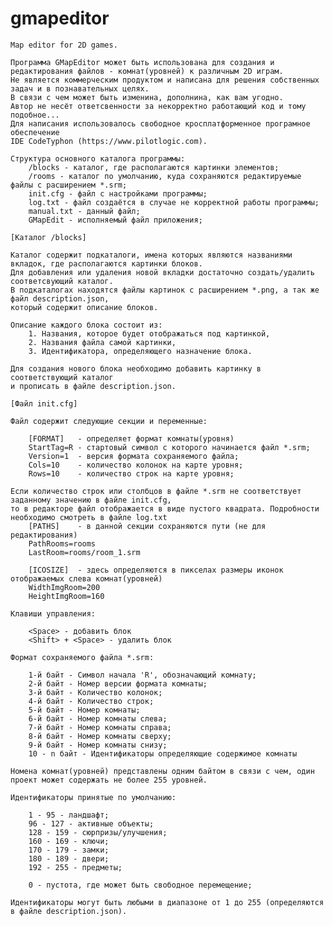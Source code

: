 # gmapeditor
	Map editor for 2D games.
	
	Программа GMapEditor может быть использована для создания и редактирования файлов - комнат(уровней) к различным 2D играм.
	Не является коммерческим продуктом и написана для решения собственных задач и в познавательных целях. 
	В связи с чем может быть изменина, дополнина, как вам угодно.
	Автор не несёт ответсвенности за некорректно работающий код и тому подобное...
	Для написания использовалось свободное кросплатформенное програмное обеспечение 
	IDE CodeTyphon (https://www.pilotlogic.com).
	
	Структура основного каталога программы:
		/blocks - каталог, где располагаются картинки элементов;
		/rooms - каталог по умолчанию, куда сохраняются редактируемые файлы с расширением *.srm;
		init.cfg - файл с настройками программы;
		log.txt - файл создаётся в случае не корректной работы программы;
		manual.txt - данный файл;
		GMapEdit - исполняемый файл приложения;
	
	[Каталог /blocks] 
	
	Каталог содержит подкаталоги, имена которых являются названиями вкладок, где располагаются картинки блоков.
	Для добавления или удаления новой вкладки достаточно создать/удалить соответсвующий каталог.
	В подкаталогах находятся файлы картинок с расширением *.png, а так же файл description.json,
	который содержит описание блоков.
	
	Описание каждого блока состоит из:
		1. Названия, которое будет отображаться под картинкой, 
		2. Названия файла самой картинки,
		3. Идентификатора, определяющего назначение блока. 

	Для создания нового блока необходимо добавить картинку в соответствующий каталог 
	и прописать в файле description.json. 
	
	[Файл init.cfg]
	
	Файл содержит следующие секции и переменные:
	
		[FORMAT]   - определяет формат комнаты(уровня)
		StartTag=R - стартовый символ с которого начинается файл *.srm;
		Version=1  - версия формата сохраняемого файла;
		Cols=10	   - количество колонок на карте уровня;
		Rows=10    - количество строк на карте уровня;

	Если количество строк или столбцов в файле *.srm не соответствует заданному значению в файле init.cfg, 
	то в редакторе файл отображается в виде пустого квадрата. Подробности необходимо смотреть в файле log.txt
		[PATHS]    - в данной секции сохраняются пути (не для редактирования)
		PathRooms=rooms
		LastRoom=rooms/room_1.srm
		
		[ICOSIZE]  - здесь определяются в пикселах размеры иконок отображаемых слева комнат(уровней)
		WidthImgRoom=200
		HeightImgRoom=160
		
	Клавиши управления:
	
		<Space> - добавить блок
		<Shift> + <Space> - удалить блок
		
	Формат сохраняемого файла *.srm:

		1-й байт - Символ начала 'R', обозначающий комнату;
		2-й байт - Номер версии формата комнаты;
		3-й байт - Количество колонок;
		4-й байт - Количество строк;
		5-й байт - Номер комнаты;
		6-й байт - Номер комнаты слева;
		7-й байт - Номер комнаты справа;
		8-й байт - Номер комнаты сверху;
		9-й байт - Номер комнаты снизу;
		10 - n байт - Идентификаторы определяющие содержимое комнаты

	Номена комнат(уровней) представлены одним байтом в связи с чем, один проект может содержать не более 255 уровней.
	
	Идентификаторы принятые по умолчанию:

		1 - 95 - ландшафт;
		96 - 127 - активные объекты;
		128 - 159 - сюрпризы/улучшения;
		160 - 169 - ключи;
		170 - 179 - замки;
		180 - 189 - двери;
		192 - 255 - предметы;

		0 - пустота, где может быть свободное перемещение;

	Идентификаторы могут быть любыми в диапазоне от 1 до 255 (определяются в файле description.json).
